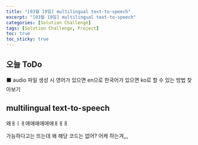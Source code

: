 ```yaml
---
title: "[03월 19일] multilingual text-to-speech"
excerpt: "[03월 19일] multilingual text-to-speech"
categories: [Solution Challenge]
tags: [Solution Challenge, Project]
toc: true
toc_sticky: true
---
```


## 오늘 ToDo

⬛ audio 파일 생성 시 영어가 있으면 en으로 한국어가 있으면 ko로 할 수 있는 방법 찾아보기 <br>

## multilingual text-to-speech

왜ㅐㅣㅐ애애애애애애ㅐㅐㅐ <br>

가능하다고는 뜨는데 왜 해당 코드는 없어? 어케 하는겨,,,
